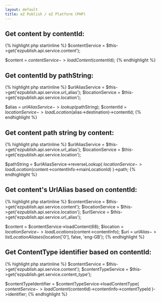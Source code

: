 ```yaml
---
layout: default
title: eZ Publish / eZ Platform (PHP)
---
```


## Get content by contentId: ##

{% highlight php startinline %}
$contentService = $this->get('ezpublish.api.service.content');

$content = $contentService->loadContent($contentId);
{% endhighlight %}

## Get contentId by pathString: ##

{% highlight php startinline %}
$urlAliasService = $this->get('ezpublish.api.service.url_alias');
$locationService = $this->get('ezpublish.api.service.location');

$alias = $urlAliasService->lookup($pathString);
$contentId = $locationService->loadLocation($alias->destination)->contentId;
{% endhighlight %}

## Get content path string by content: ##

{% highlight php startinline %}
$urlAliasService = $this->get('ezpublish.api.service.url_alias');
$locationService = $this->get('ezpublish.api.service.location');

$pathString = $urlAliasService->reverseLookup(
    $locationService->loadLocation($content->contentInfo->mainLocationId)
)->path;
{% endhighlight %}

## Get content's UrlAlias based on contentId: ##

{% highlight php startinline %}
$contentService = $this->get('ezpublish.api.service.content');
$locationService = $this->get('ezpublish.api.service.location');
$urlService = $this->get('ezpublish.api.service.url_alias');

$content = $contentService->loadContent(68);
$location = $locationService->loadLocations($content->contentInfo);
$uri = $urlAlias->listLocationAliases($location['0'], false, 'eng-GB');
{% endhighlight %}

## Get ContentType identifier based on contentId: ##

{% highlight php startinline %}
$contentService = $this->get('ezpublish.api.service.content');
$contentTypeService = $this->get('ezpublish.get.service.content_type');

$contentTypeIdentifier = $contentTypeService->loadContentType(
    $contentService->loadContent($contentId)->contentInfo->contentTypeId
)->identifier;
{% endhighlight %}
